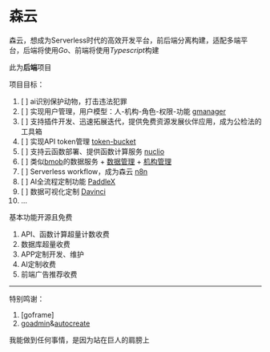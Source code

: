 # 森云

森云，想成为Serverless时代的高效开发平台，前后端分离构建，适配多端平台，后端将使用*Go*、前端将使用*Typescript*构建

此为**后端**项目

项目目标：
1. [ ] ai识别保护动物，打击违法犯罪
2. [ ] 实现用户管理，用户模型：人-机构-角色-权限-功能   [gmanager](https://github.com/goflyfox/gmanager)
3. [ ] 支持插件开发、迅速拓展迭代，提供免费资源发展伙伴应用，成为公检法的工具箱
4. [ ] 实现API token管理 [token-bucket](https://github.com/juju/ratelimit)
5. [ ] 支持云函数部署、提供函数计算服务 [nuclio](https://github.com/nuclio/nuclio)
6. [ ] 类似[bmob](https://www.bmob.cn/)的数据服务 + [数据管理](https://github.com/CrazyRocks/goadmin) + [机构管理](https://github.com/goflyfox/gmanager)
7. [ ] Serverless workflow，成为森云 [n8n](https://github.com/n8n-io/n8n)
8. [ ] AI全流程定制功能 [PaddleX](https://github.com/PaddlePaddle/PaddleX)
9. [ ] 数据可视化定制 [Davinci](https://github.com/edp963/davinci)
10. ...

基本功能开源且免费
1. API、函数计算超量计数收费
3. 数据库超量收费
4. APP定制开发、维护
5. AI定制收费
6. 前端广告推荐收费

---
特别鸣谢：

1. [goframe]
2. [goadmin](https://github.com/CrazyRocks/goadmin)&[autocreate](https://github.com/CrazyRocks/autocreate)

我能做到任何事情，是因为站在巨人的肩膀上